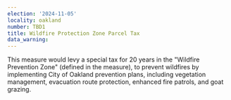 ```yaml
---
election: '2024-11-05'
locality: oakland
number: TBD1
title: Wildfire Protection Zone Parcel Tax
data_warning: 
---
```

This measure would levy a special tax for 20 years in the "Wildfire Prevention Zone" (defined in the measure), to prevent wildfires by implementing City of Oakland prevention plans, including vegetation management, evacuation route protection, enhanced fire patrols, and goat grazing.
